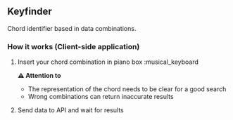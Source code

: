 ## Keyfinder 
Chord identifier based in data combinations.

### How it works (Client-side application)
1. Insert your chord combination in piano box :musical_keyboard

   **:warning: Attention to**
   
   - The representation of the chord needs to be clear for a good search
   - Wrong combinations can return inaccurate results
   
2. Send data to API and wait for results
